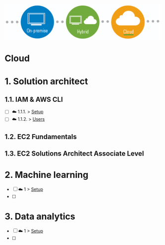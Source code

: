 <p align="center">
  <img src="Cloud.png">
</p>

# Cloud


# 1. Solution architect

## 1.1. IAM & AWS CLI
- [ ] ☁️ 1.1.1. > [Setup](Journey/001/Readme.md)
- [ ] ☁️ 1.1.2. > [Users](Journey/002/Readme.md)

## 1.2. EC2 Fundamentals


## 1.3. EC2 Solutions Architect Associate Level



# 2. Machine learning

- [ ] ☁️ 1 > [Setup](Journey/001/Readme.md)
- [ ] 

# 3. Data analytics

- [ ] ☁️ 1 > [Setup](Journey/001/Readme.md)
- [ ] 
